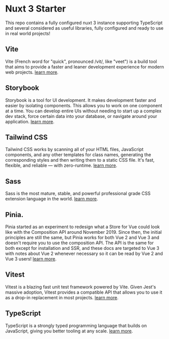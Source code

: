 # Nuxt 3 Starter
This repo contains a fully configured nuxt 3 instance supporting TypeScript and several considered as useful libraries, fully configured and ready to use in real world projects!

## Vite
Vite (French word for "quick", pronounced /vit/, like "veet") is a build tool that aims to provide a faster and leaner development experience for modern web projects. [learn more](https://vitejs.dev/).

## Storybook
Storybook is a tool for UI development. It makes development faster and easier by isolating components. This allows you to work on one component at a time. You can develop entire UIs without needing to start up a complex dev stack, force certain data into your database, or navigate around your application. [learn more](https://storybook.js.org/docs/vue/get-started/introduction).

## Tailwind CSS
Tailwind CSS works by scanning all of your HTML files, JavaScript components, and any other templates for class names, generating the corresponding styles and then writing them to a static CSS file. It's fast, flexible, and reliable — with zero-runtime. [learn more](https://tailwindcss.com).

## Sass
Sass is the most mature, stable, and powerful professional grade CSS extension language in the world. [learn more](https://sass-lang.com/).

## Pinia.
Pinia started as an experiment to redesign what a Store for Vue could look like with the Composition API around November 2019. Since then, the initial principles are still the same, but Pinia works for both Vue 2 and Vue 3 and doesn't require you to use the composition API. The API is the same for both except for installation and SSR, and these docs are targeted to Vue 3 with notes about Vue 2 whenever necessary so it can be read by Vue 2 and Vue 3 users! [learn more](https://pinia.vuejs.org).

## Vitest
Vitest is a blazing fast unit test framework powered by Vite. Given Jest's massive adoption, Vitest provides a compatible API that allows you to use it as a drop-in replacement in most projects. [learn more](https://vitest.dev/).

## TypeScript
TypeScript is a strongly typed programming language that builds on JavaScript, giving you better tooling at any scale. [learn more](https://www.typescriptlang.org/).